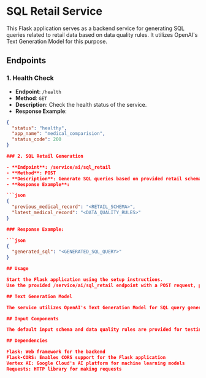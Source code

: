 # SQL Retail Service

This Flask application serves as a backend service for generating SQL queries related to retail data based on data quality rules. It utilizes OpenAI's Text Generation Model for this purpose.

## Endpoints

### 1. Health Check

- **Endpoint**: `/health`
- **Method**: `GET`
- **Description**: Check the health status of the service.
- **Response Example**:

```json
{
  "status": "healthy",
  "app_name": "medical_comparision",
  "status_code": 200
}

### 2. SQL Retail Generation

- **Endpoint**: /service/ai/sql_retail
- **Method**: POST
- **Description**: Generate SQL queries based on provided retail schema and data quality rules.
- **Response Example**:

```json
{
  "previous_medical_record": "<RETAIL_SCHEMA>",
  "latest_medical_record": "<DATA_QUALITY_RULES>"
}

### Response Example:

```json
{
  "generated_sql": "<GENERATED_SQL_QUERY>"
}

## Usage

Start the Flask application using the setup instructions.
Use the provided /service/ai/sql_retail endpoint with a POST request, providing the retail schema and data quality rules to generate SQL queries.

## Text Generation Model

The service utilizes OpenAI's Text Generation Model for SQL query generation. The model is loaded from the 'text-bison@001' pretrained version.

## Input Components

The default input schema and data quality rules are provided for testing purposes. Modify the default_schema and default_rules variables in the code as needed.

## Dependencies

Flask: Web framework for the backend
Flask-CORS: Enables CORS support for the Flask application
Vertex AI: Google Cloud's AI platform for machine learning models
Requests: HTTP library for making requests